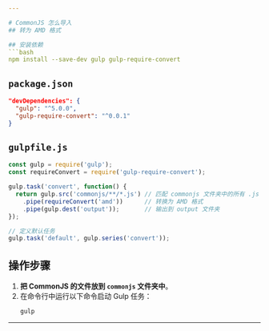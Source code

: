 ```yaml
---

# CommonJS 怎么导入
## 转为 AMD 格式

## 安装依赖
```bash
npm install --save-dev gulp gulp-require-convert
```

## `package.json`
```json
"devDependencies": {
  "gulp": "^5.0.0",
  "gulp-require-convert": "^0.0.1"
}
```

## `gulpfile.js`
```javascript
const gulp = require('gulp');
const requireConvert = require('gulp-require-convert');

gulp.task('convert', function() {
  return gulp.src('commonjs/**/*.js') // 匹配 commonjs 文件夹中的所有 .js 文件
    .pipe(requireConvert('amd'))      // 转换为 AMD 格式
    .pipe(gulp.dest('output'));       // 输出到 output 文件夹
});

// 定义默认任务
gulp.task('default', gulp.series('convert'));
```

## 操作步骤
1. **把 CommonJS 的文件放到 `commonjs` 文件夹中**。
2. 在命令行中运行以下命令启动 Gulp 任务：
   ```bash
   gulp
   ```

---
```

